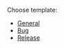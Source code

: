 Choose template:
 - [General](?expand=1&template=pull_request_general_template.md)
 - [Bug](?expand=1&template=pull_request_bug_template.md)
 - [Release](?expand=1&template=pull_request_release_template.md)
 